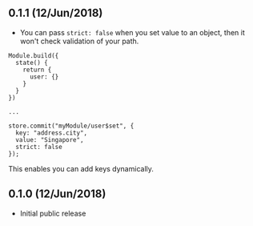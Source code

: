 ## 0.1.1 (12/Jun/2018)

- You can pass `strict: false` when you set value to an object, then it won't check validation of your path.

```
Module.build({
  state() {
    return {
      user: {}
    }
  }
})

...

store.commit("myModule/user$set", {
  key: "address.city",
  value: "Singapore",
  strict: false
});
```

This enables you can add keys dynamically.

## 0.1.0 (12/Jun/2018)

- Initial public release
